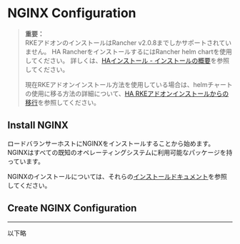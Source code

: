 # NGINX Configuration

> **重要：**  
> RKEアドオンのインストールはRancher v2.0.8までしかサポートされていません。
> HA RancherをインストールするにはRancher helm chartを使用してください。
> 詳しくは、[HAインストール - インストールの概要](https://rancher.com/docs/rancher/v2.x/en/installation/ha/#installation-outline)を参照してください。
>
> 現在RKEアドオンインストール方法を使用している場合は、helmチャートの使用に移る方法の詳細について、[HA RKEアドオンインストールからの移行](https://rancher.com/docs/rancher/v2.x/en/upgrades/upgrades/migrating-from-rke-add-on/)を参照してください。

## Install NGINX

ロードバランサーホストにNGINXをインストールすることから始めます。
NGINXはすべての既知のオペレーティングシステムに利用可能なパッケージを持っています。

NGINXのインストールについては、それらの[インストールドキュメント](https://www.nginx.com/resources/wiki/start/topics/tutorials/install/)を参照してください。

## Create NGINX Configuration




---

以下略


